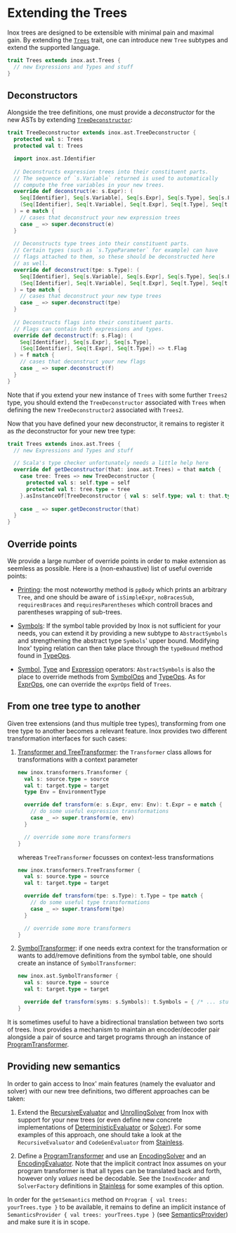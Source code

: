 Extending the Trees
===================

[//]: # (The documentation sources are stored in src/main/doc/, while doc/ contains the autogenerated version by `tut`.)

Inox trees are designed to be extensible with minimal pain and maximal gain.
By extending the [```Trees```](/src/main/scala/inox/ast/Trees.scala) trait,
one can introduce new `Tree` subtypes and extend the supported language.
```scala
trait Trees extends inox.ast.Trees {
  // new Expressions and Types and stuff
}
```

## Deconstructors

Alongside the tree definitions, one must provide a *deconstructor* for the
new ASTs by extending
[`TreeDeconstructor`](/src/main/scala/inox/ast/Deconstructors.scala):
```scala
trait TreeDeconstructor extends inox.ast.TreeDeconstructor {
  protected val s: Trees
  protected val t: Trees

  import inox.ast.Identifier
  
  // Deconstructs expression trees into their constituent parts.
  // The sequence of `s.Variable` returned is used to automatically
  // compute the free variables in your new trees.
  override def deconstruct(e: s.Expr): (
    Seq[Identifier], Seq[s.Variable], Seq[s.Expr], Seq[s.Type], Seq[s.Flag],
    (Seq[Identifier], Seq[t.Variable], Seq[t.Expr], Seq[t.Type], Seq[t.Flag]) => t.Expr
  ) = e match {
    // cases that deconstruct your new expression trees
    case _ => super.deconstruct(e)
  }
  
  // Deconstructs type trees into their constituent parts.
  // Certain types (such as `s.TypeParameter` for example) can have
  // flags attached to them, so these should be deconstructed here
  // as well.
  override def deconstruct(tpe: s.Type): (
    Seq[Identifier], Seq[s.Variable], Seq[s.Expr], Seq[s.Type], Seq[s.Flag],
    (Seq[Identifier], Seq[t.Variable], Seq[t.Expr], Seq[t.Type], Seq[t.Flag]) => t.Type
  ) = tpe match {
    // cases that deconstruct your new type trees
    case _ => super.deconstruct(tpe)
  }
  
  // Deconstructs flags into their constituent parts.
  // Flags can contain both expressions and types.
  override def deconstruct(f: s.Flag): (
    Seq[Identifier], Seq[s.Expr], Seq[s.Type],
    (Seq[Identifier], Seq[t.Expr], Seq[t.Type]) => t.Flag
  ) = f match {
    // cases that deconstruct your new flags
    case _ => super.deconstruct(f)
  }
}
```
Note that if you extend your new instance of `Trees` with some further `Trees2`
type, you should extend the `TreeDeconstructor` associated with `Trees` when
defining the new `TreeDeconstructor2` associated with `Trees2`.

Now that you have defined your new deconstructor, it remains to register it
as *the* deconstructor for your new tree type:
```scala
trait Trees extends inox.ast.Trees {
  // new Expressions and Types and stuff

  // Scala's type checker unfortunately needs a little help here
  override def getDeconstructor(that: inox.ast.Trees) = that match {
    case tree: Trees => new TreeDeconstructor {
      protected val s: self.type = self
      protected val t: tree.type = tree
    }.asInstanceOf[TreeDeconstructor { val s: self.type; val t: that.type }]
    
    case _ => super.getDeconstructor(that)
  }
}
```

## Override points

We provide a large number of override points in order to make extension
as seemless as possible. Here is a (non-exhaustive) list of useful override points:

- [Printing](/src/main/scala/inox/ast/Printers.scala):
  the most noteworthy method is `ppBody` which prints an arbitrary `Tree`, and one
  should be aware of `isSimpleExpr`, `noBracesSub`, `requiresBraces` and
  `requiresParentheses` which controll braces and parentheses wrapping of sub-trees.

- [Symbols](/src/main/scala/inox/ast/Definitions.scala):
  If the symbol table provided by Inox is not sufficient for your needs, you can
  extend it by providing a new subtype to `AbstractSymbols` and strengthening the
  abstract type `Symbols`' upper bound. Modifying Inox' typing relation can then
  take place through the `typeBound` method found in
  [TypeOps](/src/main/scala/inox/ast/TypeOps.scala).
  
- [Symbol](/src/main/scala/inox/ast/SymbolOps.scala),
  [Type](/src/main/scala/inox/ast/TypeOps.scala) and
  [Expression](/src/main/scala/inox/ast/ExprOps.scala) operators:
  `AbstractSymbols` is also the place to override methods from
  [SymbolOps](/src/main/scala/inox/ast/SymbolOps.scala) and
  [TypeOps](/src/main/scala/inox/ast/TypeOps.scala). As for
  [ExprOps](/src/main/scala/inox/ast/ExprOps.scala), one can override the `exprOps`
  field of `Trees`.

## From one tree type to another

Given tree extensions (and thus multiple tree types), transforming from one tree type
to another becomes a relevant feature. Inox provides two different transformation
interfaces for such cases:

1. [Transformer and TreeTransformer](/src/main/scala/inox/transformers/Transformer.scala):
   the `Transformer` class allows for transformations with a context parameter
    ```scala
    new inox.transformers.Transformer {
      val s: source.type = source
      val t: target.type = target
      type Env = EnvironmentType

      override def transform(e: s.Expr, env: Env): t.Expr = e match {
        // do some useful expression transformations
        case _ => super.transform(e, env)
      }

      // override some more transformers
    }
    ```
   whereas `TreeTransformer` focusses on context-less transformations
    ```scala
    new inox.transformers.TreeTransformer {
      val s: source.type = source
      val t: target.type = target

      override def transform(tpe: s.Type): t.Type = tpe match {
        // do some useful type transformations
        case _ => super.transform(tpe)
      }

      // override some more transformers
    }
    ```

2. [SymbolTransformer](/src/main/scala/inox/ast/TreeOps.scala):
   if one needs extra context for the transformation or wants to add/remove definitions
   from the symbol table, one should create an instance of `SymbolTransformer`:
    ```scala
    new inox.ast.SymbolTransformer {
      val s: source.type = source
      val t: target.type = target

      override def transform(syms: s.Symbols): t.Symbols = { /* ... stuff ... */ }
    }
    ```

It is sometimes useful to have a bidirectional translation between two sorts of trees.
Inox provides a mechanism to maintain an encoder/decoder pair alongside a pair of
source and target programs through an instance of
[ProgramTransformer](/src/main/scala/inox/ast/ProgramEncoder.scala).

## Providing new semantics

In order to gain access to Inox' main features (namely the evaluator and solver) with
our new tree definitions, two different approaches can be taken:

1. Extend the [RecursiveEvaluator](/src/main/scala/inox/evaluators/RecursiveEvaluator.scala)
   and [UnrollingSolver](/src/main/scala/inox/solvers/unrolling/UnrollingSolver.scala) from
   Inox with support for your new trees (or even define new concrete implementations of
   [DeterministicEvaluator](/src/main/scala/inox/evaluators/Evaluator.scala) or
   [Solver](/src/main/scala/inox/solvers/Solver.scala)). For some examples of this approach,
   one should take a look at the `RecursiveEvaluator` and `CodeGenEvaluator` from
   [Stainless](https://github.com/epfl-lara/stainless).
   
2. Define a [ProgramTransformer](/src/main/scala/inox/ast/ProgramEncoder.scala) and use an
   [EncodingSolver](/src/main/scala/inox/solvers/combinators/EncodingSolver.scala) and an
   [EncodingEvaluator](/src/main/scala/inox/evaluators/EncodingEvaluator.scala). Note that
   the implicit contract Inox assumes on your program transformer is that all types can be
   translated back and forth, however only *values* need be decodable. See the
   `InoxEncoder` and `SolverFactory` definitions in
   [Stainless](https://github.com/epfl-lara/stainless) for some examples of this option.

In order for the `getSemantics` method on `Program { val trees: yourTrees.type }` to be
available, it remains to define an implicit instance of
`SemanticsProvider { val trees: yourTrees.type }` (see
[SemanticsProvider](/src/main/scala/inox/Semantics.scala)) and make sure it is in scope.
